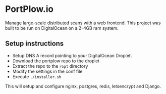 # PortPlow.io

Manage large-scale distributed scans with a web frontend.  This project was built to be
run on DigitalOcean on a 2-4GB ram system.

## Setup instructions
  - Setup DNS A record pointing to your DigitalOcean Droplet.
  - Download the portplow repo to the droplet
  - Extract the repo to the `/opt` directory
  - Modify the settings in the conf file
  - Execute `./installer.sh`

This will setup and configure nginx, postgres, redis, letsencrypt and Django.
